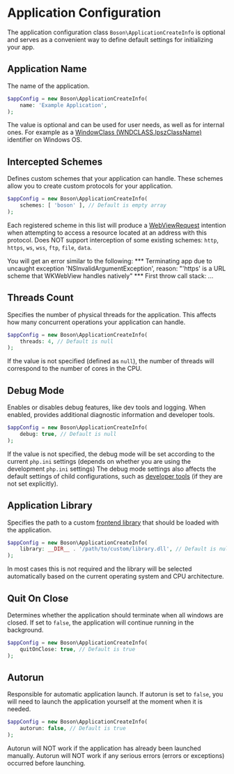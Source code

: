 
# Application Configuration

<primary-label ref="configuration"/>
<show-structure for="chapter" depth="2"/>

The application configuration class `Boson\ApplicationCreateInfo` is
<tooltip term="optional class">optional</tooltip> and serves as a convenient 
way to define default settings for initializing your app.


## Application Name
<secondary-label ref="config-only"/>

The name of the application.

```php
$appConfig = new Boson\ApplicationCreateInfo( 
    name: 'Example Application',
);
```

The value is optional and can be used for user needs, as well as for internal ones.
<tip>
For example as a <a href="https://learn.microsoft.com/en-us/windows/win32/learnwin32/creating-a-window#window-classes">
    WindowClass (WNDCLASS.lpszClassName)
</a> identifier on Windows OS.
</tip>


## Intercepted Schemes
<secondary-label ref="config-only"/>
<secondary-label ref="macos-limitations"/>

Defines custom schemes that your application can handle.
These schemes allow you to create custom protocols for your application.

```php
$appConfig = new Boson\ApplicationCreateInfo( 
    schemes: [ 'boson' ], // Default is empty array
);
```

<tip>
Each registered scheme in this list will produce a 
<a href="webview-events.md#request-intention">WebViewRequest</a> intention 
when attempting to access a resource located at an address with this protocol.
</tip>

<tabs>
<tab title="MacOS/WebKit">
<warning>
Does NOT support interception of some existing schemes:
<code>http</code>, <code>https</code>, <code>ws</code>, <code>wss</code>, 
<code>ftp</code>, <code>file</code>, <code>data</code>.

You will get an error similar to the following:
<code-block>
*** Terminating app due to uncaught 
    exception 'NSInvalidArgumentException', reason: "'https' is a URL 
    scheme that WKWebView handles natively"
*** First throw call stack:
    ...
</code-block>
</warning>
</tab>
</tabs>


## Threads Count
<secondary-label ref="config-only"/>

Specifies the number of physical threads for the application. This affects how
many concurrent operations your application can handle.

```php
$appConfig = new Boson\ApplicationCreateInfo( 
    threads: 4, // Default is null
);
```

<note>
If the value is not specified (defined as <code>null</code>), the number of 
threads will correspond to the number of cores in the CPU.
</note>


## Debug Mode
<secondary-label ref="config-only"/>

Enables or disables debug features, like dev tools and logging. When enabled,
provides additional diagnostic information and developer tools.

```php
$appConfig = new Boson\ApplicationCreateInfo( 
    debug: true, // Default is null
);
```

<note>
If the value is not specified, the debug mode will be set according to the 
current <code>php.ini</code> settings (depends on whether you are using the 
development <code>php.ini</code> settings)
</note>

<tip>
The debug mode settings also affects the default settings of child 
configurations, such as <a href="webview-configuration.md#dev-tools">developer 
tools</a> (if they are not set explicitly).
</tip>


## Application Library
<secondary-label ref="config-only"/>

Specifies the path to a custom 
[frontend library](https://github.com/BosonPHP/Frontend/releases) that should 
be loaded with the application.

```php
$appConfig = new Boson\ApplicationCreateInfo( 
    library: __DIR__ . '/path/to/custom/library.dll', // Default is null
);
```

<note>
In most cases this is not required and the library will be selected 
automatically based on the current operating system and CPU architecture.
</note>


## Quit On Close
<secondary-label ref="config-only"/>

Determines whether the application should terminate when all windows are closed.
If set to `false`, the application will continue running in the background.

```php
$appConfig = new Boson\ApplicationCreateInfo( 
    quitOnClose: true, // Default is true
);
```


## Autorun
<secondary-label ref="config-only"/>

Responsible for automatic application launch. If autorun is set to
`false`, you will need to launch the application yourself at the
moment when it is needed.

```php
$appConfig = new Boson\ApplicationCreateInfo( 
    autorun: false, // Default is true
);
```

<warning>
Autorun will NOT work if the application has already been launched manually.
</warning>

<warning>
Autorun will NOT work if any serious errors (errors or exceptions) 
occurred before launching.
</warning>

